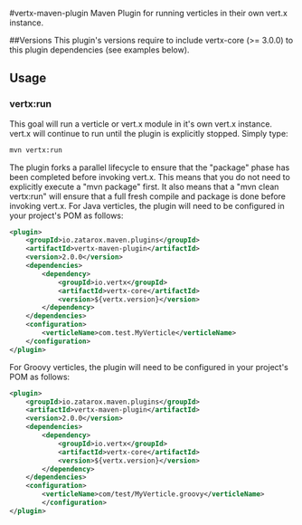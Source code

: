 #vertx-maven-plugin
Maven Plugin for running verticles in their own vert.x instance.

##Versions
This plugin's versions require to include vertx-core (>= 3.0.0) to this plugin dependencies (see examples below).

## Usage

### vertx:run

This goal will run a verticle or vert.x module in it's own vert.x instance.  vert.x will continue to run until the plugin is explicitly stopped.  Simply type:
```sh
mvn vertx:run
```

The plugin forks a parallel lifecycle to ensure that the "package" phase has been completed before invoking vert.x. This means that you do not need to explicitly execute a "mvn package" first. It also means that a "mvn clean vertx:run" will ensure that a full fresh compile and package is done before invoking vert.x.
For Java verticles, the plugin will need to be configured in your project's POM as follows:

```xml
<plugin>
    <groupId>io.zatarox.maven.plugins</groupId>
    <artifactId>vertx-maven-plugin</artifactId>
    <version>2.0.0</version>
    <dependencies>
        <dependency>
            <groupId>io.vertx</groupId>
            <artifactId>vertx-core</artifactId>
            <version>${vertx.version}</version>
        </dependency>
    </dependencies>
    <configuration>
        <verticleName>com.test.MyVerticle</verticleName>
    </configuration>
</plugin>  
```
For Groovy verticles, the plugin will need to be configured in your project's POM as follows:
```xml
<plugin>
    <groupId>io.zatarox.maven.plugins</groupId>
    <artifactId>vertx-maven-plugin</artifactId>
    <version>2.0.0</version>
    <dependencies>
        <dependency>
            <groupId>io.vertx</groupId>
            <artifactId>vertx-core</artifactId>
            <version>${vertx.version}</version>
        </dependency>
    </dependencies>
    <configuration>
        <verticleName>com/test/MyVerticle.groovy</verticleName>
        </configuration>
</plugin>  
```